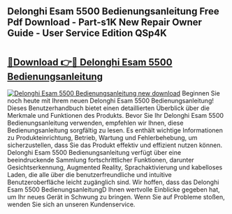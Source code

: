 ## Delonghi Esam 5500 Bedienungsanleitung Free Pdf Download - Part-s1K New Repair Owner Guide - User Service Edition QSp4K

# <h2><a href="http://df4rxi.blite.top/?on=Delonghi+Esam+5500+Bedienungsanleitung">🔗Download 👉🔴 Delonghi Esam 5500 Bedienungsanleitung</a></h2>

[![Delonghi Esam 5500 Bedienungsanleitung new download](https://i.imgur.com/lujVjoI.png)](http://df4rxi.blite.top/?on=Delonghi+Esam+5500+Bedienungsanleitung)
Beginnen Sie noch heute mit Ihrem neuen Delonghi Esam 5500 Bedienungsanleitung! Dieses Benutzerhandbuch bietet einen detaillierten Überblick über die Merkmale und Funktionen des Produkts. Bevor Sie Ihr Delonghi Esam 5500 Bedienungsanleitung verwenden, empfehlen wir Ihnen, diese Bedienungsanleitung sorgfältig zu lesen. Es enthält wichtige Informationen zu Produkteinrichtung, Betrieb, Wartung und Fehlerbehebung, um sicherzustellen, dass Sie das Produkt effektiv und effizient nutzen können. Delonghi Esam 5500 Bedienungsanleitung verfügt über eine beeindruckende Sammlung fortschrittlicher Funktionen, darunter Gesichtserkennung, Augmented Reality, Sprachaktivierung und kabelloses Laden, die alle über die benutzerfreundliche und intuitive Benutzeroberfläche leicht zugänglich sind. Wir hoffen, dass das Delonghi Esam 5500 BedienungsanleitungD Ihnen wertvolle Einblicke gegeben hat, um Ihr neues Gerät in Schwung zu bringen. Wenn Sie auf Probleme stoßen, wenden Sie sich an unseren Kundenservice.
